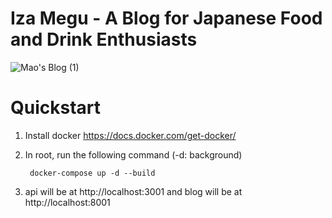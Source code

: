 # Iza Megu - A Blog for Japanese Food and Drink Enthusiasts
![Mao's Blog (1)](https://user-images.githubusercontent.com/59156097/198899602-74fdf828-ee16-45f7-a896-31749190c201.png)

# Quickstart

1. Install docker https://docs.docker.com/get-docker/
1. In root, run the following command (-d: background)

        docker-compose up -d --build

1. api will be at http://localhost:3001 and blog will be at http://localhost:8001


